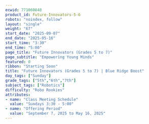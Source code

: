 ```yaml
---
ecwid: 771060848
product_id: Future-Innovators-5-6
robots: "noindex, follow"
layout: "single"
weight: "67"
start_date: "2025-09-07"
end_date: "2025-05-16"
start_time: "3:30"
end_time: "5:00"
page_title: "Future Innovators (Grades 5 to 7)"
page_subtitle: "Empowering Young Minds"
featured: 0
ribbon: "Starting Soon"
title: "Future Innovators (Grades 5 to 7) | Blue Ridge Boost"
day_tags: ["Sunday"]
grade_tags: ["5th","6th","7th"]
subject_tags: ["Robotics"]
difficulty: "Robo Rookies"
attributes:
- name: "Class Meeting Schedule"
  value: "Sundays 3:30 - 5:00"
- name: "Offering Period"
  value: "September 7, 2025 to May 16, 2025"
---
```

